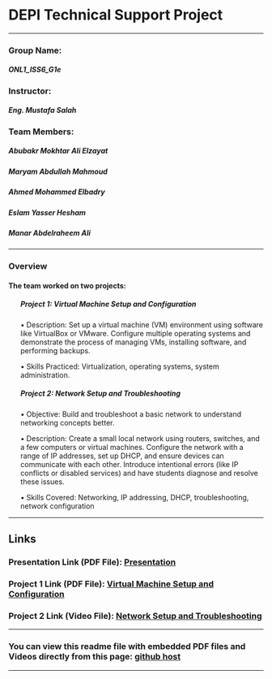   <h1>DEPI Technical Support Project</h1>
  <hr />
  <h3>Group Name:</h3>
  <h5>ONL1_ISS6_G1e</h5>
  <h3>Instructor:</h3>
  <h5>Eng. Mustafa Salah</h5>
  <h3>Team Members:</h3>
  <h5>Abubakr Mokhtar Ali Elzayat</h5>
  <h5>Maryam Abdullah Mahmoud</h5>
  <h5>Ahmed Mohammed Elbadry</h5>
  <h5>Eslam Yasser Hesham</h5>
  <h5>Manar Abdelraheem Ali</h5>

  <hr />

  <h3>Overview</h3>
  <h4>The team worked on two projects:</h4>
  <ul>
    <h5>Project 1: Virtual Machine Setup and Configuration</h5>
    <p>
      • Description: Set up a virtual machine (VM) environment using software
      like VirtualBox or VMware. Configure multiple operating systems and
      demonstrate the process of managing VMs, installing software, and
      performing backups.
    </p>
    <p>
      • Skills Practiced: Virtualization, operating systems, system
      administration.
    </p>
  </ul>

  <ul>
    <h5>Project 2: Network Setup and Troubleshooting</h5>
    <p>
      • Objective: Build and troubleshoot a basic network to understand
      networking concepts better.
    </p>
    <p>
      • Description: Create a small local network using routers, switches, and a
      few computers or virtual machines. Configure the network with a range of
      IP addresses, set up DHCP, and ensure devices can communicate with each
      other. Introduce intentional errors (like IP conflicts or disabled
      services) and have students diagnose and resolve these issues.
    </p>
    <p>
      • Skills Covered: Networking, IP addressing, DHCP, troubleshooting,
      network configuration
    </p>
  </ul>

  <hr />

  <h2>Links</h2>

  <h3>
    Presentation Link (PDF File):
    <a
      target="_blank"
      href="https://drive.google.com/file/d/1jYti9fagcAQoZ9IT1l-fyW5UqrELfyys/view?usp=sharing"
      >Presentation</a
    >
  </h3>

  <h3>
    Project 1 Link (PDF File):
    <a
      target="_blank"
      href="https://drive.google.com/file/d/1QTkx9VuaJUWnMRrTGH7B-8iZZsUOtCZP/view?usp=sharing"
      >Virtual Machine Setup and Configuration</a
    >
  </h3>

  <h3>
    Project 2 Link (Video File):
    <a
      target="_blank"
      href="https://drive.google.com/file/d/1fFeMC5E_cE0eQGyKyeyONx4LqkhTAv7p/view?usp=sharing"
      >Network Setup and Troubleshooting</a
    >
  </h3>
  <hr />
  <h3>
    You can view this readme file with embedded PDF files and Videos directly from this page:
    <a
      target="_blank"
      href="https://bakrcode.github.io/technical-support-docs/"
      >github host</a
    >
  </h3>
  <hr />

